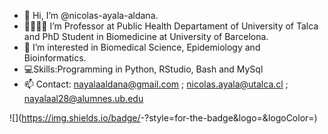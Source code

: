- 👋 Hi, I’m @nicolas-ayala-aldana.
- 👨🏻‍🔬🌱 I’m Professor at Public Health Departament of University of Talca and PhD Student in Biomedicine at University of Barcelona.
- 🔬 I’m interested in Biomedical Science, Epidemiology and Bioinformatics.
- 💻Skills:Programming in Python, RStudio, Bash and MySql
- 📫 Contact: nayalaaldana@gmail.com ; nicolas.ayala@utalca.cl ; nayalaal28@alumnes.ub.edu

![<Badge Name>](https://img.shields.io/badge/<Badge Text>-<Background Color>?style=for-the-badge&logo=<Icon Name>&logoColor=<Logo Color>)


<!---
nicolas-ayala-aldana/nicolas-ayala-aldana is a ✨ special ✨ repository because its `README.md` (this file) appears on your GitHub profile.
You can click the Preview link to take a look at your changes.
--->
